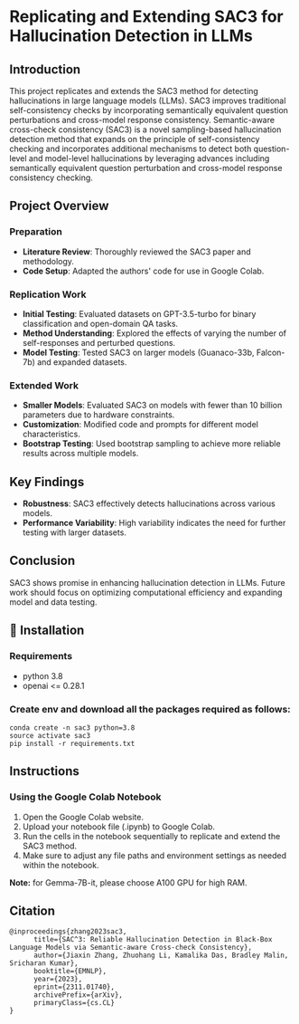# Replicating and Extending SAC3 for Hallucination Detection in LLMs

## Introduction
This project replicates and extends the SAC3 method for detecting hallucinations in large language models (LLMs). SAC3 improves traditional self-consistency checks by incorporating semantically equivalent question perturbations and cross-model response consistency. Semantic-aware cross-check consistency (SAC3) is a novel sampling-based hallucination detection method that expands on the principle of self-consistency checking and incorporates additional mechanisms to detect both question-level and model-level hallucinations by leveraging advances including semantically equivalent question perturbation and cross-model response consistency checking. 

## Project Overview

### Preparation
- **Literature Review**: Thoroughly reviewed the SAC3 paper and methodology.
- **Code Setup**: Adapted the authors' code for use in Google Colab.

### Replication Work
- **Initial Testing**: Evaluated datasets on GPT-3.5-turbo for binary classification and open-domain QA tasks.
- **Method Understanding**: Explored the effects of varying the number of self-responses and perturbed questions.
- **Model Testing**: Tested SAC3 on larger models (Guanaco-33b, Falcon-7b) and expanded datasets.

### Extended Work
- **Smaller Models**: Evaluated SAC3 on models with fewer than 10 billion parameters due to hardware constraints.
- **Customization**: Modified code and prompts for different model characteristics.
- **Bootstrap Testing**: Used bootstrap sampling to achieve more reliable results across multiple models.

## Key Findings
- **Robustness**: SAC3 effectively detects hallucinations across various models.
- **Performance Variability**: High variability indicates the need for further testing with larger datasets.

## Conclusion
SAC3 shows promise in enhancing hallucination detection in LLMs. Future work should focus on optimizing computational efficiency and expanding model and data testing.

## 🤖 Installation

### Requirements

- python 3.8
- openai <= 0.28.1

### Create env and download all the packages required as follows:

```
conda create -n sac3 python=3.8
source activate sac3
pip install -r requirements.txt
```

## Instructions

### Using the Google Colab Notebook

1. Open the Google Colab website.
2. Upload your notebook file (.ipynb) to Google Colab.
3. Run the cells in the notebook sequentially to replicate and extend the SAC3 method.
4. Make sure to adjust any file paths and environment settings as needed within the notebook.

**Note:** for Gemma-7B-it, please choose A100 GPU for high RAM.

## Citation 

```
@inproceedings{zhang2023sac3,
      title={SAC^3: Reliable Hallucination Detection in Black-Box Language Models via Semantic-aware Cross-check Consistency},
      author={Jiaxin Zhang, Zhuohang Li, Kamalika Das, Bradley Malin, Sricharan Kumar},
      booktitle={EMNLP},
      year={2023},
      eprint={2311.01740},
      archivePrefix={arXiv},
      primaryClass={cs.CL}
}
```
